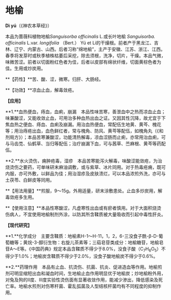 # 地榆

**Dì yú**（《神农本草经》）

本品为蔷薇科植物地榆*Sanguisorba officinalis* L.或长叶地榆 *Sanguisorba. officinalis* L.var. *longifolia* （Bert.） Yü et Li的干燥根。前者产于黑龙江、吉林、辽宁、内蒙古、山西。后者习称“绵地榆”，主产于安徽、江苏、浙江、江西。春季将发芽时或秋季植株枯萎后采挖，除去须根，洗净，切片，干燥。本品气微，味微苦涩。前者以切面粉红色者为佳，后者以皮部有绵状纤维，切面黄棕色者为佳。生用或炒炭用。

**【药性】**苦、酸、涩，微寒。归肝、大肠经。

**【功效】**凉血止血，解毒敛疮。

**【应用】**

**1.**血热便血，痔血，血痢，崩漏　本品性味苦寒，善泄血中之热而凉血止血；味兼酸涩，又能收敛止血，可用治多种血热出血之证。又因其性沉降，故尤宜于下焦血热之便血、痔血、血痢及崩漏。用治血热便血，常配伍生地黄、黄芩、槐花等；用治痔疮出血，血色鲜红者，常与槐角、防风、黄芩等配伍，如槐角丸（《和剂局方》）；本品苦寒兼酸涩，功能清热解毒，凉血涩肠而止痢，亦常用治血痢，可与马齿苋、仙鹤草、当归等配伍；治疗崩漏下血，可与茜草、苎麻根、黄芩等药配伍。

**2.**水火烫伤，痈肿疮毒，湿疹　本品苦寒能泻火解毒，味酸涩能敛疮，为治烧烫伤之要药，可单味研末麻油调敷，或与紫草、冰片同用。对于热毒疮痈，既可内服，亦可外敷，以鲜品为佳；用治湿疹及皮肤溃烂，可以本品浓煎外洗，亦可与土茯苓、白鲜皮等同用。

**【用法用量】**煎服，9～15g。外用适量，研末涂敷患处。止血多炒炭用，解毒敛疮多生用。

**【使用注意】**本品性寒酸涩，凡虚寒性出血或有瘀者慎用。对于大面积烧烫伤病人，不宜使用地榆制剂外涂，以防其所含鞣质被大量吸收而引起中毒性肝炎。

**【现代研究】**

**1.**化学成分　主要含鞣质：地榆素H-1～H-11，1，2，6-三没食子酰-β-D-葡萄糖等；黄烷-3-醇衍生物：右旋儿茶素等；三萜皂苷类成分：地榆糖苷，地榆皂苷A～E等。《中国药典》规定本品含鞣质不得少于8.0%，没食子酸（C<sub>7</sub>H<sub>6</sub>O<sub>5</sub>）不得少于1.0%；地榆炭含鞣质不得少于2.0%，没食子酸地榆炭不得少于0.6%。

**2.**药理作用　本品有止血、抗烫伤、抗菌、抗炎、促进造血等作用。地榆煎剂可明显缩短出血和凝血时间，生地榆止血作用明显优于地榆炭；炒地榆粉外用，对兔及狗的Ⅱ度、Ⅲ度实验性烫伤面有显著收敛作用，能减少渗出，降低感染及死亡率。地榆水煎剂对伤寒杆菌、霍乱弧菌及人型结核杆菌均有不同程度的抑制作用。